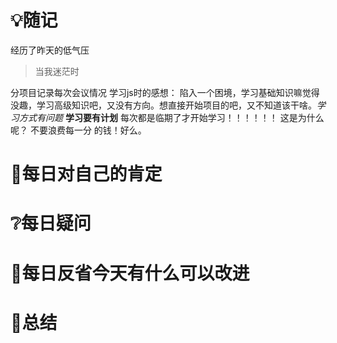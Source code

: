 # 💡随记
经历了昨天的低气压
> 当我迷茫时

分项目记录每次会议情况
学习js时的感想：                陷入一个困境，学习基础知识嘛觉得没趣，学习高级知识吧，又没有方向。想直接开始项目的吧，又不知道该干啥。*学习方式有问题*
**学习要有计划**
每次都是临期了才开始学习！！！！！！
这是为什么呢？
不要浪费每一分 的钱！好么。

# 🥇每日对自己的肯定


# ❔每日疑问
 
# 💭每日反省今天有什么可以改进

# 🎈总结


